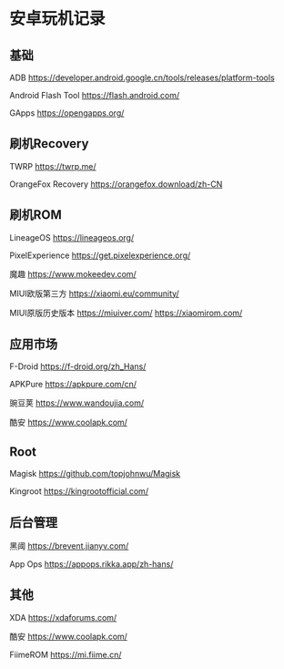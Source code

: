 # 安卓玩机记录

## 基础

ADB https://developer.android.google.cn/tools/releases/platform-tools

Android Flash Tool https://flash.android.com/

GApps https://opengapps.org/

## 刷机Recovery

TWRP https://twrp.me/

OrangeFox Recovery https://orangefox.download/zh-CN

## 刷机ROM

LineageOS https://lineageos.org/

PixelExperience https://get.pixelexperience.org/

魔趣 https://www.mokeedev.com/

MIUI欧版第三方 https://xiaomi.eu/community/

MIUI原版历史版本 https://miuiver.com/  https://xiaomirom.com/

## 应用市场

F-Droid https://f-droid.org/zh_Hans/

APKPure https://apkpure.com/cn/

豌豆荚 https://www.wandoujia.com/

酷安 https://www.coolapk.com/

## Root

Magisk https://github.com/topjohnwu/Magisk

Kingroot https://kingrootofficial.com/

## 后台管理

黑阈 https://brevent.jianyv.com/

App Ops https://appops.rikka.app/zh-hans/

## 其他

XDA https://xdaforums.com/

酷安 https://www.coolapk.com/ 

FiimeROM https://mi.fiime.cn/

